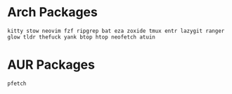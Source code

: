 # Arch Packages
```
kitty stow neovim fzf ripgrep bat eza zoxide tmux entr lazygit ranger glow tldr thefuck yank btop htop neofetch atuin
```

# AUR Packages
```
pfetch
```
